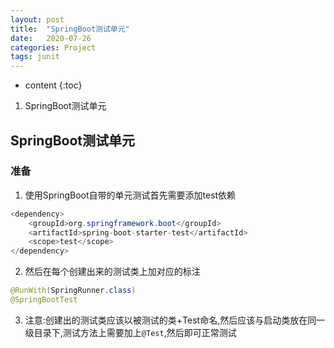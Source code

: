 ```yaml
---
layout: post
title:  "SpringBoot测试单元"
date:   2020-07-26
categories: Project
tags: junit
---
```


* content
{:toc}

1. SpringBoot测试单元





## SpringBoot测试单元

### 准备

1. 使用SpringBoot自带的单元测试首先需要添加test依赖

```java
<dependency>
    <groupId>org.springframework.boot</groupId>
    <artifactId>spring-boot-starter-test</artifactId>
    <scope>test</scope>
</dependency>
```

2. 然后在每个创建出来的测试类上加对应的标注
```java
@RunWith(SpringRunner.class)
@SpringBootTest
```

3. 注意:创建出的测试类应该以被测试的类+Test命名,然后应该与启动类放在同一级目录下,测试方法上需要加上`@Test`,然后即可正常测试







